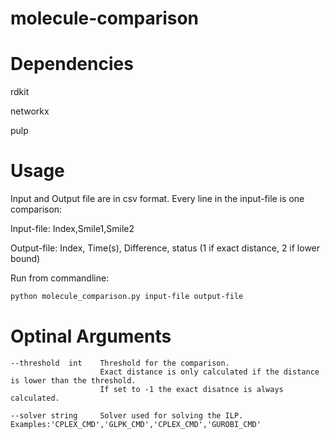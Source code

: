 # molecule-comparison

# Dependencies

rdkit

networkx

pulp

# Usage

Input and Output file are in csv format. Every line in the input-file is one comparison:

Input-file: Index,Smile1,Smile2

Output-file: Index, Time(s), Difference, status (1 if exact distance, 2 if lower bound)

Run from commandline:
```sh
python molecule_comparison.py input-file output-file
```

# Optinal Arguments
```
--threshold  int    Threshold for the comparison.
                    Exact distance is only calculated if the distance is lower than the threshold.
                    If set to -1 the exact disatnce is always calculated.

--solver string     Solver used for solving the ILP. Examples:'CPLEX_CMD','GLPK_CMD','CPLEX_CMD','GUROBI_CMD'
```
